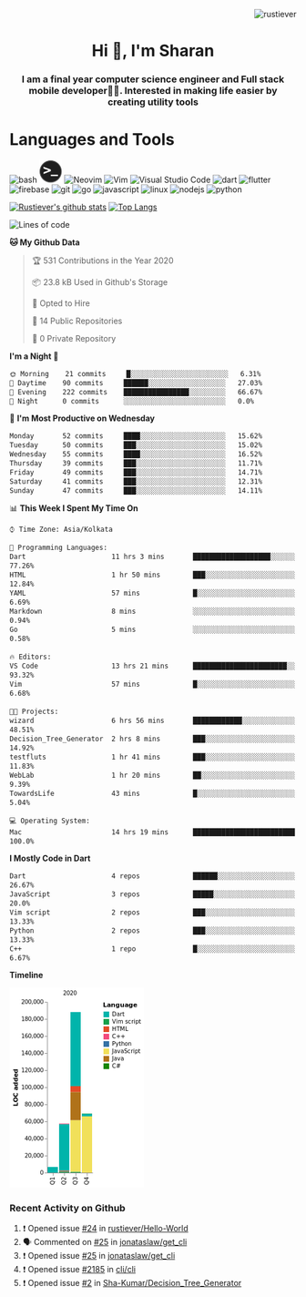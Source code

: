 <p align="right"> <img src="https://komarev.com/ghpvc/?username=rustiever" alt="rustiever" /> </p>
<h1 align="center">Hi 👋, I'm Sharan</h1>
<h3 align="center">I am a final year computer science engineer and Full stack mobile developer👨‍💻. Interested in making life easier by creating utility tools</h3>



<!-- * 🔭 I’m currently working on [Bridge](https://github.com/rustiever/bridge)

* 🌱 I’m currently learning **Flutter, Golang**

* 📫 How to reach me **sharanneeded@gmail.com**

* ⚡ Available for Freelance projects/internship opportunities. -->

# Languages and Tools

<p align="left">

  <img src="https://www.vectorlogo.zone/logos/gnu_bash/gnu_bash-icon.svg" alt="bash" width="40" height="40"/>

  <img src="https://raw.githubusercontent.com/github/explore/d92924b1d925bb134e308bd29c9de6c302ed3beb/topics/terminal/terminal.png" alt="Terminal" width="40" height="40"/> 

  <img src="https://www.vectorlogo.zone/logos/neovimio/neovimio-icon.svg" alt="Neovim" width="40" height="40"/> 
  
  <img src="https://www.vectorlogo.zone/logos/vim/vim-icon.svg" alt="Vim" width="40" height="40"/> 

  <img src="https://www.vectorlogo.zone/logos/visualstudio_code/visualstudio_code-icon.svg" alt="Visual Studio Code" width="40" height="40"/> 

  <img src="https://www.vectorlogo.zone/logos/dartlang/dartlang-icon.svg" alt="dart" width="40" height="40"/>

  <img src="https://www.vectorlogo.zone/logos/flutterio/flutterio-icon.svg" alt="flutter" width="40" height="40"/> 
  
  <img src="https://www.vectorlogo.zone/logos/firebase/firebase-icon.svg" alt="firebase" width="40" height="40"/>

  <img src="https://www.vectorlogo.zone/logos/git-scm/git-scm-icon.svg" alt="git" width="40" height="40"/> 

  <img src="https://devicons.github.io/devicon/devicon.git/icons/go/go-original.svg" alt="go" width="40" height="40"/>

  <img src="https://devicons.github.io/devicon/devicon.git/icons/javascript/javascript-original.svg" alt="javascript" width="40" height="40"/>
  
  <img src="https://devicons.github.io/devicon/devicon.git/icons/linux/linux-original.svg" alt="linux" width="40" height="40"/> 

  <img src="https://devicons.github.io/devicon/devicon.git/icons/nodejs/nodejs-original-wordmark.svg" alt="nodejs" width="40" height="40"/>

  <img src="https://devicons.github.io/devicon/devicon.git/icons/python/python-original.svg" alt="python" width="40" height="40"/>

[![Rustiever's github stats](https://github-readme-stats.vercel.app/api?username=rustiever&theme=algolia&count_private=true&show_icons=true)](https://github.com/rustiever/)
[![Top Langs](https://github-readme-stats.vercel.app/api/top-langs/?username=rustiever&layout=compact&langs_count=10&theme=algolia)](https://github.com/rustiever/)



<!--START_SECTION:waka-->
![Lines of code](https://img.shields.io/badge/From%20Hello%20World%20I%27ve%20Written-7.5%20million%20lines%20of%20code-blue)

**🐱 My Github Data** 

> 🏆 531 Contributions in the Year 2020
 > 
> 📦 23.8 kB Used in Github's Storage 
 > 
> 💼 Opted to Hire
 > 
> 📜 14 Public Repositories
 > 
> 🔑 0 Private Repository 
 > 
**I'm a Night 🦉** 

```text
🌞 Morning    21 commits     █░░░░░░░░░░░░░░░░░░░░░░░░   6.31% 
🌆 Daytime    90 commits     ██████░░░░░░░░░░░░░░░░░░░   27.03% 
🌃 Evening    222 commits    ████████████████░░░░░░░░░   66.67% 
🌙 Night      0 commits      ░░░░░░░░░░░░░░░░░░░░░░░░░   0.0%

```
📅 **I'm Most Productive on Wednesday** 

```text
Monday       52 commits     ████░░░░░░░░░░░░░░░░░░░░░   15.62% 
Tuesday      50 commits     ███░░░░░░░░░░░░░░░░░░░░░░   15.02% 
Wednesday    55 commits     ████░░░░░░░░░░░░░░░░░░░░░   16.52% 
Thursday     39 commits     ███░░░░░░░░░░░░░░░░░░░░░░   11.71% 
Friday       49 commits     ███░░░░░░░░░░░░░░░░░░░░░░   14.71% 
Saturday     41 commits     ███░░░░░░░░░░░░░░░░░░░░░░   12.31% 
Sunday       47 commits     ███░░░░░░░░░░░░░░░░░░░░░░   14.11%

```


📊 **This Week I Spent My Time On** 

```text
⌚︎ Time Zone: Asia/Kolkata

💬 Programming Languages: 
Dart                     11 hrs 3 mins       ███████████████████░░░░░░   77.26% 
HTML                     1 hr 50 mins        ███░░░░░░░░░░░░░░░░░░░░░░   12.84% 
YAML                     57 mins             █░░░░░░░░░░░░░░░░░░░░░░░░   6.69% 
Markdown                 8 mins              ░░░░░░░░░░░░░░░░░░░░░░░░░   0.94% 
Go                       5 mins              ░░░░░░░░░░░░░░░░░░░░░░░░░   0.58%

🔥 Editors: 
VS Code                  13 hrs 21 mins      ███████████████████████░░   93.32% 
Vim                      57 mins             █░░░░░░░░░░░░░░░░░░░░░░░░   6.68%

🐱‍💻 Projects: 
wizard                   6 hrs 56 mins       ████████████░░░░░░░░░░░░░   48.51% 
Decision_Tree_Generator  2 hrs 8 mins        ███░░░░░░░░░░░░░░░░░░░░░░   14.92% 
testfluts                1 hr 41 mins        ███░░░░░░░░░░░░░░░░░░░░░░   11.83% 
WebLab                   1 hr 20 mins        ██░░░░░░░░░░░░░░░░░░░░░░░   9.39% 
TowardsLife              43 mins             █░░░░░░░░░░░░░░░░░░░░░░░░   5.04%

💻 Operating System: 
Mac                      14 hrs 19 mins      █████████████████████████   100.0%

```

**I Mostly Code in Dart** 

```text
Dart                     4 repos             ██████░░░░░░░░░░░░░░░░░░░   26.67% 
JavaScript               3 repos             █████░░░░░░░░░░░░░░░░░░░░   20.0% 
Vim script               2 repos             ███░░░░░░░░░░░░░░░░░░░░░░   13.33% 
Python                   2 repos             ███░░░░░░░░░░░░░░░░░░░░░░   13.33% 
C++                      1 repo              █░░░░░░░░░░░░░░░░░░░░░░░░   6.67%

```


**Timeline**

![Chart not found](https://github.com/rustiever/rustiever/blob/master/charts/bar_graph.png) 


<!--END_SECTION:waka-->

### Recent Activity on Github
<!--START_SECTION:activity-->
1. ❗️ Opened issue [#24](https://github.com/rustiever/Hello-World/issues/24) in [rustiever/Hello-World](https://github.com/rustiever/Hello-World)
2. 🗣 Commented on [#25](https://github.com/jonataslaw/get_cli/issues/25) in [jonataslaw/get_cli](https://github.com/jonataslaw/get_cli)
3. ❗️ Opened issue [#25](https://github.com/jonataslaw/get_cli/issues/25) in [jonataslaw/get_cli](https://github.com/jonataslaw/get_cli)
4. ❗️ Opened issue [#2185](https://github.com/cli/cli/issues/2185) in [cli/cli](https://github.com/cli/cli)
5. ❗️ Opened issue [#2](https://github.com/Sha-Kumar/Decision_Tree_Generator/issues/2) in [Sha-Kumar/Decision_Tree_Generator](https://github.com/Sha-Kumar/Decision_Tree_Generator)
<!--END_SECTION:activity-->